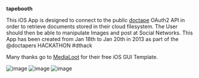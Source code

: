 **tapebooth**

This iOS App is designed to connect to the public [doctape](http://doctape.com) OAuth2 API in order to retrieve documents stored in their cloud filesystem.
The User should then be able to manipulate Images and post at Social Networks.
This App has been created from Jan 18th to Jan 20th in 2013 as part of the @doctapers HACKATHON #dthack

Many thanks go to [MediaLoot](http://medialoot.com) for their free iOS GUI Template.

![image](https://raw.github.com/kimar/tapebooth/github/Screenshots/Screen1.png)
![image](https://raw.github.com/kimar/tapebooth/github/Screenshots/Screen2.png)
![image](https://raw.github.com/kimar/tapebooth/github/Screenshots/Screen3.png)